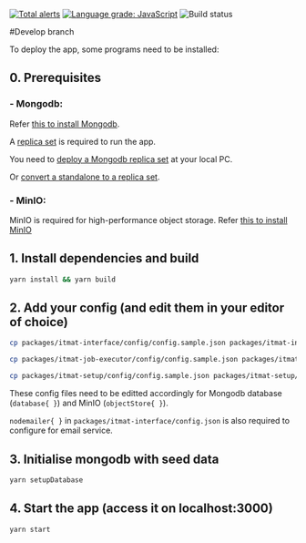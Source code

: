 [![Total alerts](https://img.shields.io/lgtm/alerts/g/dsi-icl/itmat-broker.svg?logo=lgtm&logoWidth=18)](https://lgtm.com/projects/g/dsi-icl/itmat-broker/alerts/)
[![Language grade: JavaScript](https://img.shields.io/lgtm/grade/javascript/g/dsi-icl/itmat-broker.svg?logo=lgtm&logoWidth=18)](https://lgtm.com/projects/g/dsi-icl/itmat-broker/context:javascript)
![Build status](https://github.com/dsi-icl/itmat-broker/workflows/Test%20and%20Build%20CI/badge.svg)

#Develop branch

To deploy the app, some programs need to be installed:

## 0. Prerequisites
### - Mongodb:

Refer [this to install Mongodb](https://docs.mongodb.com/manual/installation/).

A [replica set](https://docs.mongodb.com/manual/replication/) is required to run the app.

You need to [deploy a Mongodb replica set](https://docs.mongodb.com/manual/tutorial/deploy-replica-set/) at your local PC.

Or [convert a standalone to a replica set](https://docs.mongodb.com/manual/tutorial/convert-standalone-to-replica-set/).

### - MinIO:

MinIO is required for high-performance object storage. Refer [this to install MinIO](https://docs.min.io/docs/minio-quickstart-guide.html)


## 1. Install dependencies and build
```bash
yarn install && yarn build
```

## 2. Add your config (and edit them in your editor of choice)
```bash
cp packages/itmat-interface/config/config.sample.json packages/itmat-interface/config/config.json

cp packages/itmat-job-executor/config/config.sample.json packages/itmat-job-executor/config/config.json

cp packages/itmat-setup/config/config.sample.json packages/itmat-setup/config/config.json
```
These config files need to be editted accordingly for Mongodb database (`database{ }`) and MinIO (`objectStore{ }`).

`nodemailer{ }` in `packages/itmat-interface/config.json` is also required to configure for email service.

## 3. Initialise mongodb with seed data
```bash
yarn setupDatabase
```

## 4. Start the app (access it on localhost:3000)
```bash
yarn start
```

